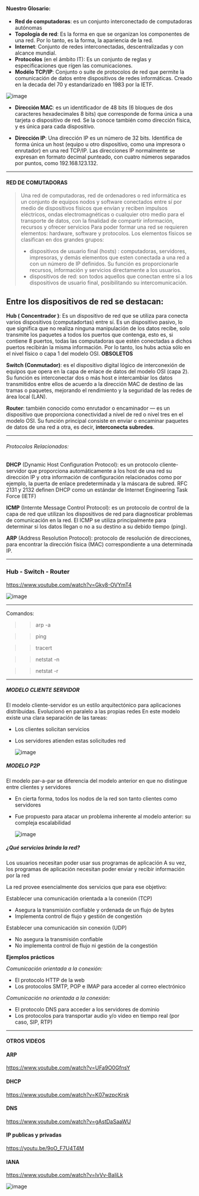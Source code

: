 #### Nuestro Glosario: 
* **Red de computadoras**: es un conjunto interconectado de computadoras autónomas
* **Topología de red**: Es la forma en que se organizan los componentes de una red. Por lo tanto, es la forma, la apariencia de la red.
* **Internet**: Conjunto de redes interconectadas, descentralizadas y con alcance mundial.
* **Protocolos** (en el ámbito IT): Es un conjunto de reglas y especificaciones que rígen las comunicaciones.
* **Modélo TCP/IP**: Conjunto o suite de protocolos de red que permite la comunicación de datos entre dispositivos de redes informáticas. Creado en la decada del 70 y estandarizado en 1983 por la IETF.

![image](https://github.com/lole-s/Testing-QA-CUAC/assets/84929029/1e18d924-c74e-441e-a580-90a51523dcb8)

* **Dirección MAC**: es un identificador de 48 bits (6 bloques de dos caracteres hexadecimales 8 bits) que corresponde de forma única a una tarjeta o dispositivo de red. Se la conoce también como dirección física, y es única para cada dispositivo.

* **Dirección IP**: Una dirección IP es un número de 32 bits. Identifica de forma única un host (equipo u otro dispositivo, como una impresora o enrutador) en una red TCP/IP. Las direcciones IP normalmente se expresan en formato decimal punteado, con cuatro números separados por puntos, como 192.168.123.132.
____

#### RED DE COMUTADORAS

> Una red de computadoras, red de ordenadores o red informática es un conjunto de equipos nodos y software conectados entre sí por medio de dispositivos físicos que envían y reciben impulsos eléctricos, ondas electromagnéticas o cualquier otro medio para el transporte de datos, con la finalidad de compartir información, recursos y ofrecer servicios
> Para poder formar una red se requieren elementos: hardware, software y protocolos. Los elementos físicos se clasifican en dos grandes grupos:
>  * dispositivos de usuario final (hosts) : computadoras, servidores, impresoras, y demás elementos que esten conectada a una red a con un número de IP definidos. Su función es proporcionarle recursos, información y servicios directamente a los usuarios.
>  * dispositivos de red: son todos aquellos que conectan entre sí a los dispositivos de usuario final, posibilitando su intercomunicación.

## Entre los dispositivos de red se destacan:  

**Hub ( Concentrador )**: Es un dispositivo de red que se utiliza para conecta varios dispositivos (computadortas) entre sí. Es un dispositivo pasivo, lo que significa que no realiza ninguna manipulación de los datos recibe, solo transmite los paquetes a todos los puertos que contenga, esto es, si contiene 8 puertos, todas las computadoras que estén conectadas a dichos puertos recibirán la misma información. Por lo tanto, los hubs actúa sólo en el nivel físico o capa 1 del modelo OSI. **OBSOLETOS**
 
**Switch (Conmutador)**: es el dispositivo digital lógico de interconexión de equipos que opera en la capa de enlace de datos del modelo OSI (capa 2). Su función es interconectar dos o más host e intercambiar los datos transmitidos entre ellos de acuerdo a la dirección MAC de destino de las tramas o paquetes, mejorando el rendimiento y la seguridad de las redes de área local (LAN).

**Router**: también conocido como enrutador o encaminador — es un dispositivo que proporciona conectividad a nivel de red o nivel tres en el modelo OSI. Su función principal consiste en enviar o encaminar paquetes de datos de una red a otra, es decir, **interconecta subredes**.

____

###### Protocolos Relacionados: 

**DHCP** (Dynamic Host Configuration Protocol): es un protocolo cliente-servidor que proporciona automáticamente a los host de una red su dirección IP y otra información de configuración relacionados como por ejemplo, la puerta de enlace predeterminada y la máscara de subred. RFC 2131 y 2132 definen DHCP como un estándar de Internet Engineering Task Force (IETF)

**ICMP** (Internte Message Control Protocol): es un protocolo de control de la capa de red que utilizan los dispositivos de red para diagnosticar problemas de comunicación en la red. El ICMP se utiliza principalmente para determinar si los datos llegan o no a su destino a su debido tiempo (ping).

**ARP** (Address Resolution Protocol): protocolo de resolución de direcciones, para encontrar la dirección física (MAC) correspondiente a una determinada IP.

_____

### Hub - Switch - Router 
https://www.youtube.com/watch?v=Gky8-OVYmT4

![image](https://github.com/lole-s/Testing-QA-CUAC/assets/84929029/69285646-7b54-4644-ab2a-93b85211c20c)


___
Comandos: 

> >arp -a

> >ping 

> >tracert
 
> >netstat -n

> >netstat -r

____

##### MODELO CLIENTE SERVIDOR 
El modelo cliente-servidor es un estilo arquitectónico para aplicaciones distribuidas. 
Evolucionó en paralelo a las propias redes En este modelo existe una clara separación de las tareas:
  * Los clientes solicitan servicios
  * Los servidores atienden estas solicitudes red

    ![image](https://github.com/lole-s/Testing-QA-CUAC/assets/84929029/5228863d-9183-4b13-9b9a-de17b8c52776)

##### MODELO P2P 
El modelo par-a-par se diferencia del modelo anterior en que no distingue entre clientes y servidores
* En cierta forma, todos los nodos de la red son tanto clientes como servidores
* Fue propuesto para atacar un problema inherente al modelo anterior: su compleja escalabilidad

  ![image](https://github.com/lole-s/Testing-QA-CUAC/assets/84929029/80558730-07c3-4ae0-a83e-9e46153ca2cc)


##### ¿Qué servicios brinda la red?
Los usuarios necesitan poder usar sus programas de aplicación
A su vez, los programas de aplicación necesitan poder enviar y recibir información por la red

La red provee esencialmente dos servicios que para ese objetivo:

Establecer una comunicación orientada a la conexión (TCP)
  * Asegura la transmisión confiable y ordenada de un flujo de bytes
  * Implementa control de flujo y gestión de congestión

Establecer una comunicación sin conexión (UDP)
  * No asegura la transmisión confiable
  * No implementa control de flujo ni gestión de la congestión

**Ejemplos prácticos**

_Comunicación orientada a la conexión:_
 *   El protocolo HTTP de la web
 *   Los protocolos SMTP, POP e IMAP para acceder al correo electrónico

_Comunicación no orientada a la conexión:_
 *  El protocolo DNS para acceder a los servidores de dominio
 *  Los protocolos para transportar audio y/o video en tiempo real (por caso, SIP, RTP)
   
___
#### OTROS VIDEOS

#### ARP 
https://www.youtube.com/watch?v=UFa9O0GfnsY

#### DHCP           
https://www.youtube.com/watch?v=K07wzpcKrsk

#### DNS 
https://www.youtube.com/watch?v=gAstDaSaaWU

#### IP publicas y privadas
https://youtu.be/9oO_F7U4T4M

#### IANA
https://www.youtube.com/watch?v=IvVv-BaIiLk

![image](https://github.com/lole-s/Testing-QA-CUAC/assets/84929029/6341c88c-864d-4ab8-a88e-479d39dd4e1d)
